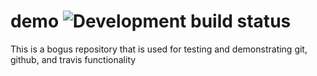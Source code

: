 # demo ![Development build status](https://github.com/layer-zero/demo/actions/workflows/python-ci-cd.yml/badge.svg?branch=development)

This is a bogus repository that is used for testing and demonstrating git, github, and travis functionality
